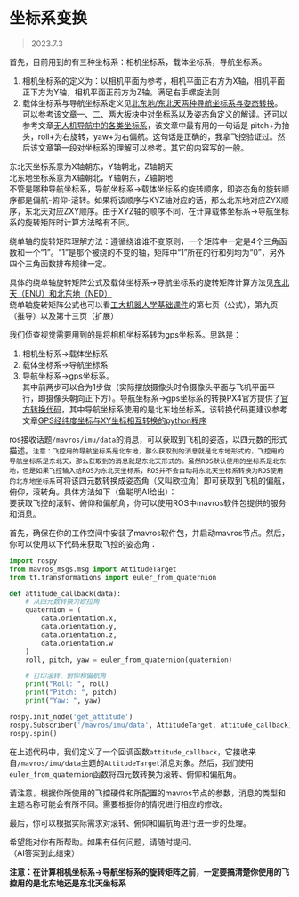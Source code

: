 # 坐标系变换
> 2023.7.3

首先，目前用到的有三种坐标系：相机坐标系，载体坐标系，导航坐标系。  
1. 相机坐标系的定义为：以相机平面为参考，相机平面正右方为X轴，相机平面正下方为Y轴，相机平面正前方为Z轴。满足右手螺旋法则
2. 载体坐标系与导航坐标系定义见[北东地/东北天两种导航坐标系与姿态转换](https://blog.csdn.net/yongjinfeiba/article/details/104426487)。可以参考该文章一、二、两大板块中对坐标系以及姿态角定义的解读。还可以参考文章[无人机导航中的各类坐标系](https://blog.csdn.net/wbzhang233/article/details/111467396)，该文章中最有用的一句话是 pitch+为抬头，roll+为右旋转，yaw+为右偏航。这句话是正确的，我拿飞控验证过。然后该文章第一段对坐标系的理解可以参考。其它的内容写的一般。

东北天坐标系意为X轴朝东，Y轴朝北，Z轴朝天  
北东地坐标系意为X轴朝北，Y轴朝东，Z轴朝地  
不管是哪种导航坐标系，导航坐标系->载体坐标系的旋转顺序，即姿态角的旋转顺序都是偏航-俯仰-滚转。如果将该顺序与XYZ轴对应的话，那么北东地对应ZYX顺序，东北天对应ZXY顺序。由于XYZ轴的顺序不同，在计算载体坐标系->导航坐标系的旋转矩阵时计算方法略有不同。  

绕单轴的旋转矩阵理解方法：遵循绕谁谁不变原则，一个矩阵中一定是4个三角函数和一个“1”。“1”是那个被绕的不变的轴，矩阵中“1”所在的行和列均为“0”，另外四个三角函数排布规律一定。  

具体的绕单轴旋转矩阵公式及载体坐标系->导航坐标系的旋转矩阵计算方法见[东北天（ENU）和北东地（NED）](https://blog.csdn.net/zxnzjccmily/article/details/125608211)  
绕单轴旋转矩阵公式也可以看[工大机器人学基础课件](./02%20%E6%95%B0%E5%AD%A6%E5%9F%BA%E7%A1%802.pdf)的第七页（公式），第九页（推导）以及第十三页（扩展）


我们侦查视觉需要用到的是将相机坐标系转为gps坐标系。思路是：
1. 相机坐标系->载体坐标系
2. 载体坐标系->导航坐标系
3. 导航坐标系->gps坐标系。  
其中前两步可以合为1步做（实际摆放摄像头时令摄像头平面与飞机平面平行，即摄像头朝向正下方）。导航坐标系->gps坐标系的转换PX4官方提供了[官方转换代码](https://github.com/PX4/PX4-Autopilot/blob/main/src/lib/geo/geo.cpp)，其中导航坐标系使用的是北东地坐标系。该转换代码更建议参考文章[GPS经纬度坐标与XY坐标相互转换的python程序](https://blog.csdn.net/qq_42379069/article/details/122848853)  

ros接收话题`/mavros/imu/data`的消息，可以获取到飞机的姿态，以四元数的形式描述。`注意：飞控用的导航坐标系是北东地，那么获取到的消息就是北东地形式的，飞控用的导航坐标系是东北天，那么获取到的消息就是东北天形式的。虽然ROS默认使用的坐标系是北东地，但是如果飞控输入给ROS为东北天坐标系，ROS并不会自动将东北天坐标系转换为ROS使用的北东地坐标系`可将该四元数转换成姿态角（又叫欧拉角）即可获取到飞机的偏航，俯仰，滚转角。具体方法如下（鱼聪明AI给出）：  
要获取飞控的滚转、俯仰和偏航角，你可以使用ROS中mavros软件包提供的服务和消息。

首先，确保在你的工作空间中安装了mavros软件包，并启动mavros节点。然后，你可以使用以下代码来获取飞控的姿态角：

```python
import rospy
from mavros_msgs.msg import AttitudeTarget
from tf.transformations import euler_from_quaternion

def attitude_callback(data):
    # 从四元数转换为欧拉角
    quaternion = (
        data.orientation.x,
        data.orientation.y,
        data.orientation.z,
        data.orientation.w
    )
    roll, pitch, yaw = euler_from_quaternion(quaternion)

    # 打印滚转、俯仰和偏航角
    print("Roll: ", roll)
    print("Pitch: ", pitch)
    print("Yaw: ", yaw)

rospy.init_node('get_attitude')
rospy.Subscriber('/mavros/imu/data', AttitudeTarget, attitude_callback)
rospy.spin()
```

在上述代码中，我们定义了一个回调函数`attitude_callback`，它接收来自`/mavros/imu/data`主题的`AttitudeTarget`消息对象。然后，我们使用`euler_from_quaternion`函数将四元数转换为滚转、俯仰和偏航角。

请注意，根据你所使用的飞控硬件和所配置的mavros节点的参数，消息的类型和主题名称可能会有所不同。需要根据你的情况进行相应的修改。

最后，你可以根据实际需求对滚转、俯仰和偏航角进行进一步的处理。

希望能对你有所帮助。如果有任何问题，请随时提问。  
（AI答案到此结束）

**注意：在计算相机坐标系->导航坐标系的旋转矩阵之前，一定要搞清楚你使用的飞控用的是北东地还是东北天坐标系**
